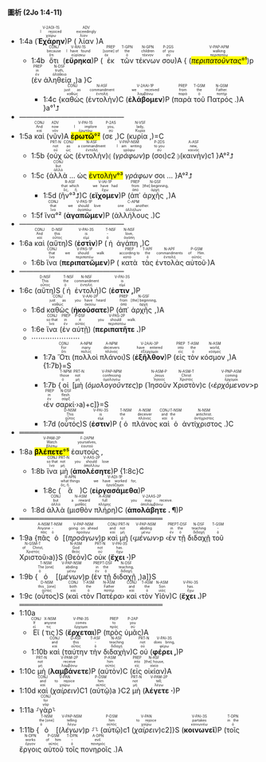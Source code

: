 #### 圖析 (2Jo 1:4-11)


- 1:4a (<RUBY><ruby><ruby><strong>Ἐχάρην</strong><rt>χαίρω</rt></ruby><rt>I rejoiced</rt></ruby><rt>V-2AOI-1S</rt></RUBY>)P (<RUBY><ruby><ruby>λίαν<rt>λίαν</rt></ruby><rt>exceedingly</rt></ruby><rt>ADV</rt></RUBY>)A
	- 1:4b <RUBY><ruby><ruby>ὅτι<rt>ὅτι</rt></ruby><rt>because</rt></ruby><rt>CONJ</rt></RUBY> (<RUBY><ruby><ruby><strong>εὕρηκα</strong><rt>εὑρίσκω</rt></ruby><rt>I have found</rt></ruby><rt>V-RAI-1S</rt></RUBY>)P (<RUBY><ruby><ruby>ἐκ<rt>ἐκ</rt></ruby><rt>[some] of</rt></ruby><rt>PREP</rt></RUBY> <RUBY><ruby><ruby>τῶν<rt>ὁ</rt></ruby><rt>the</rt></ruby><rt>T-GPN</rt></RUBY> <RUBY><ruby><ruby>τέκνων<rt>τέκνον</rt></ruby><rt>children</rt></ruby><rt>N-GPN</rt></RUBY> <RUBY><ruby><ruby>σου<rt>σύ</rt></ruby><rt>of you</rt></ruby><rt>P-2GS</rt></RUBY>)A { (<RUBY><ruby><ruby><mark><em>περιπατοῦντας</em>°¹</mark><rt>περιπατέω</rt></ruby><rt>walking</rt></ruby><rt>V-PAP-APM</rt></RUBY>)p (<RUBY><ruby><ruby>ἐν<rt>ἐν</rt></ruby><rt>in</rt></ruby><rt>PREP</rt></RUBY> <RUBY><ruby><ruby>ἀληθείᾳ ,<rt>ἀλήθεια</rt></ruby><rt>truth,</rt></ruby><rt>N-DSF</rt></RUBY>)a }C
		- 1:4c {<RUBY><ruby><ruby>καθὼς<rt>καθώς</rt></ruby><rt>just as</rt></ruby><rt>CONJ</rt></RUBY> (<RUBY><ruby><ruby>ἐντολὴν<rt>ἐντολή</rt></ruby><rt>commandment</rt></ruby><rt>N-ASF</rt></RUBY>)C (<RUBY><ruby><ruby><strong>ἐλάβομεν</strong><rt>λαμβάνω</rt></ruby><rt>we received</rt></ruby><rt>V-2AAI-1P</rt></RUBY>)P (<RUBY><ruby><ruby>παρὰ<rt>παρά</rt></ruby><rt>from</rt></ruby><rt>PREP</rt></RUBY> <RUBY><ruby><ruby>τοῦ<rt>ὁ</rt></ruby><rt>the</rt></ruby><rt>T-GSM</rt></RUBY> <RUBY><ruby><ruby>Πατρός . <rt>πατήρ</rt></ruby><rt>Father.</rt></ruby><rt>N-GSM</rt></RUBY>)A }a°¹⮥
- ———————————————
- 1:5a <RUBY><ruby><ruby>καὶ<rt>καί</rt></ruby><rt>And</rt></ruby><rt>CONJ</rt></RUBY> (<RUBY><ruby><ruby>νῦν<rt>νῦν</rt></ruby><rt>now</rt></ruby><rt>ADV</rt></RUBY>)A <RUBY><ruby><ruby><mark><strong>ἐρωτῶ</strong>°²</mark><rt>ἐρωτάω</rt></ruby><rt>I implore</rt></ruby><rt>V-PAI-1S</rt></RUBY> (<RUBY><ruby><ruby>σε , <rt>σύ</rt></ruby><rt>you,</rt></ruby><rt>P-2AS</rt></RUBY>)C (<RUBY><ruby><ruby>κυρία , <rt>Κυρία</rt></ruby><rt>lady,</rt></ruby><rt>N-VSF</rt></RUBY>)=C 
	- 1:5b {<RUBY><ruby><ruby>οὐχ<rt>οὐ</rt></ruby><rt>not</rt></ruby><rt>PRT-N</rt></RUBY> <RUBY><ruby><ruby>ὡς<rt>ὡς</rt></ruby><rt>as</rt></ruby><rt>CONJ</rt></RUBY> (<RUBY><ruby><ruby>ἐντολὴν<rt>ἐντολή</rt></ruby><rt>a commandment</rt></ruby><rt>N-ASF</rt></RUBY>)⦇ (<RUBY><ruby><ruby><em>γράφων</em><rt>γράφω</rt></ruby><rt>I am writing</rt></ruby><rt>V-PAP-NSM</rt></RUBY>)p (<RUBY><ruby><ruby>σοι<rt>σύ</rt></ruby><rt>to you</rt></ruby><rt>P-2DS</rt></RUBY>)c2 ⦈(<RUBY><ruby><ruby>καινὴν<rt>καινός</rt></ruby><rt>new,</rt></ruby><rt>A-ASF</rt></RUBY>)c1 }A°²⮥
	- 1:5c {<RUBY><ruby><ruby>ἀλλὰ<rt>ἀλλά</rt></ruby><rt>but</rt></ruby><rt>CONJ</rt></RUBY> ... ὡς <mark>ἐντολὴν°³</mark> <em>γράφων</em> σοι ... }A°²⮥
		- 1:5d (<RUBY><ruby><ruby>ἣν°³⮥<rt>ὅς, ἥ</rt></ruby><rt>that which</rt></ruby><rt>R-ASF</rt></RUBY>)C (<RUBY><ruby><ruby><strong>εἴχομεν</strong><rt>ἔχω</rt></ruby><rt>we have had</rt></ruby><rt>V-IAI-1P</rt></RUBY>)P (<RUBY><ruby><ruby>ἀπ᾽<rt>ἀπό</rt></ruby><rt>from</rt></ruby><rt>PREP</rt></RUBY> <RUBY><ruby><ruby>ἀρχῆς , <rt>ἀρχή</rt></ruby><rt>[the] beginning,</rt></ruby><rt>N-GSF</rt></RUBY>)A 
	- 1:5f <RUBY><ruby><ruby>ἵνα°²<rt>ἵνα</rt></ruby><rt>that</rt></ruby><rt>CONJ</rt></RUBY> (<RUBY><ruby><ruby><strong>ἀγαπῶμεν</strong><rt>ἀγαπάω</rt></ruby><rt>we should love</rt></ruby><rt>V-PAS-1P</rt></RUBY>)P (<RUBY><ruby><ruby>ἀλλήλους . <rt>ἀλλήλων</rt></ruby><rt>one another.</rt></ruby><rt>C-APM</rt></RUBY>)C
- ———————————————
- 1:6a <RUBY><ruby><ruby>καὶ<rt>καί</rt></ruby><rt>And</rt></ruby><rt>CONJ</rt></RUBY> (<RUBY><ruby><ruby>αὕτη<rt>οὗτος</rt></ruby><rt>this</rt></ruby><rt>D-NSF</rt></RUBY>)S (<RUBY><ruby><ruby><strong>ἐστὶν</strong><rt>εἰμί</rt></ruby><rt>is</rt></ruby><rt>V-PAI-3S</rt></RUBY>)P (<RUBY><ruby><ruby>ἡ<rt>ὁ</rt></ruby><rt>-</rt></ruby><rt>T-NSF</rt></RUBY> <RUBY><ruby><ruby>ἀγάπη , <rt>ἀγάπη</rt></ruby><rt>love,</rt></ruby><rt>N-NSF</rt></RUBY>)C
	- 1:6b <RUBY><ruby><ruby>ἵνα<rt>ἵνα</rt></ruby><rt>that</rt></ruby><rt>CONJ</rt></RUBY> (<RUBY><ruby><ruby><strong>περιπατῶμεν</strong><rt>περιπατέω</rt></ruby><rt>we should walk</rt></ruby><rt>V-PAS-1P</rt></RUBY>)P (<RUBY><ruby><ruby>κατὰ<rt>κατά</rt></ruby><rt>according to</rt></ruby><rt>PREP</rt></RUBY> <RUBY><ruby><ruby>τὰς<rt>ὁ</rt></ruby><rt>the</rt></ruby><rt>T-APF</rt></RUBY> <RUBY><ruby><ruby>ἐντολὰς<rt>ἐντολή</rt></ruby><rt>commandments</rt></ruby><rt>N-APF</rt></RUBY> <RUBY><ruby><ruby>αὐτοῦ·<rt>αὐτός</rt></ruby><rt>of Him.</rt></ruby><rt>P-GSM</rt></RUBY>)A
- ———————————————
- 1:6c (<RUBY><ruby><ruby>αὕτη<rt>οὗτος</rt></ruby><rt>This</rt></ruby><rt>D-NSF</rt></RUBY>)S (<RUBY><ruby><ruby>ἡ<rt>ὁ</rt></ruby><rt>the</rt></ruby><rt>T-NSF</rt></RUBY> <RUBY><ruby><ruby>ἐντολή<rt>ἐντολή</rt></ruby><rt>commandment</rt></ruby><rt>N-NSF</rt></RUBY>)C (<RUBY><ruby><ruby><strong>ἐστιν , </strong><rt>εἰμί</rt></ruby><rt>is</rt></ruby><rt>V-PAI-3S</rt></RUBY>)P 
	- 1:6d <RUBY><ruby><ruby>καθὼς<rt>καθώς</rt></ruby><rt>just as</rt></ruby><rt>CONJ</rt></RUBY> (<RUBY><ruby><ruby><strong>ἠκούσατε</strong><rt>ἀκούω</rt></ruby><rt>you have heard</rt></ruby><rt>V-AAI-2P</rt></RUBY>)P (<RUBY><ruby><ruby>ἀπ᾽<rt>ἀπό</rt></ruby><rt>from</rt></ruby><rt>PREP</rt></RUBY> <RUBY><ruby><ruby>ἀρχῆς , <rt>ἀρχή</rt></ruby><rt>[the] beginning,</rt></ruby><rt>N-GSF</rt></RUBY>)A
	- 1:6e <RUBY><ruby><ruby>ἵνα<rt>ἵνα</rt></ruby><rt>so that</rt></ruby><rt>CONJ</rt></RUBY> (<RUBY><ruby><ruby>ἐν<rt>ἐν</rt></ruby><rt>in</rt></ruby><rt>PREP</rt></RUBY> <RUBY><ruby><ruby>αὐτῇ<rt>αὐτός</rt></ruby><rt>it</rt></ruby><rt>P-DSF</rt></RUBY>) (<RUBY><ruby><ruby><strong>περιπατῆτε .</strong><rt>περιπατέω</rt></ruby><rt>you should walk.</rt></ruby><rt>V-PAS-2P</rt></RUBY>)P
	- ⋯⋯⋯⋯⋯⋯⋯
		- 1:7a <RUBY><ruby><ruby>Ὅτι<rt>ὅτι</rt></ruby><rt>For</rt></ruby><rt>CONJ</rt></RUBY> (<RUBY><ruby><ruby>πολλοὶ<rt>πολύς</rt></ruby><rt>many</rt></ruby><rt>A-NPM</rt></RUBY> <RUBY><ruby><ruby>πλάνοι<rt>πλάνος</rt></ruby><rt>deceivers</rt></ruby><rt>A-NPM</rt></RUBY>)S (<RUBY><ruby><ruby><strong>ἐξῆλθον</strong><rt>ἐξέρχομαι</rt></ruby><rt>have entered</rt></ruby><rt>V-2AAI-3P</rt></RUBY>)P (<RUBY><ruby><ruby>εἰς<rt>εἰς</rt></ruby><rt>into</rt></ruby><rt>PREP</rt></RUBY> <RUBY><ruby><ruby>τὸν<rt>ὁ</rt></ruby><rt>the</rt></ruby><rt>T-ASM</rt></RUBY> <RUBY><ruby><ruby>κόσμον , <rt>κόσμος</rt></ruby><rt>world,</rt></ruby><rt>N-ASM</rt></RUBY>)A {1:7b}=S
		- 1:7b {<RUBY><ruby><ruby>οἱ<rt>ὁ</rt></ruby><rt>those</rt></ruby><rt>T-NPM</rt></RUBY> [<RUBY><ruby><ruby>μὴ<rt>μή</rt></ruby><rt>not</rt></ruby><rt>PRT-N</rt></RUBY> (<RUBY><ruby><ruby><em>ὁμολογοῦντες</em><rt>ὁμολογέω</rt></ruby><rt>confessing</rt></ruby><rt>V-PAP-NPM</rt></RUBY>)p (<RUBY><ruby><ruby>Ἰησοῦν<rt>Ἰησοῦς</rt></ruby><rt>Jesus</rt></ruby><rt>N-ASM-P</rt></RUBY> <RUBY><ruby><ruby>Χριστὸν<rt>Χριστός</rt></ruby><rt>Christ</rt></ruby><rt>N-ASM-T</rt></RUBY>)c (‹<RUBY><ruby><ruby><em>ἐρχόμενον</em><rt>ἔρχομαι</rt></ruby><rt>coming</rt></ruby><rt>V-PNP-ASM</rt></RUBY>>p ‹<RUBY><ruby><ruby>ἐν<rt>ἐν</rt></ruby><rt>in</rt></ruby><rt>PREP</rt></RUBY> <RUBY><ruby><ruby>σαρκί·<rt>σάρξ</rt></ruby><rt>flesh.</rt></ruby><rt>N-DSF</rt></RUBY>›a)+c]}=S
		- 1:7d (<RUBY><ruby><ruby>οὗτός<rt>οὗτος</rt></ruby><rt>This</rt></ruby><rt>D-NSM</rt></RUBY>)S (<RUBY><ruby><ruby><strong>ἐστιν</strong><rt>εἰμί</rt></ruby><rt>is</rt></ruby><rt>V-PAI-3S</rt></RUBY>)P (<RUBY><ruby><ruby>ὁ<rt>ὁ</rt></ruby><rt>the</rt></ruby><rt>T-NSM</rt></RUBY> <RUBY><ruby><ruby>πλάνος<rt>πλάνος</rt></ruby><rt>deceiver</rt></ruby><rt>A-NSM</rt></RUBY> <RUBY><ruby><ruby>καὶ<rt>καί</rt></ruby><rt>and</rt></ruby><rt>CONJ</rt></RUBY> <RUBY><ruby><ruby>ὁ<rt>ὁ</rt></ruby><rt>the</rt></ruby><rt>T-NSM</rt></RUBY> <RUBY><ruby><ruby>ἀντίχριστος . <rt>ἀντίχριστος</rt></ruby><rt>antichrist.</rt></ruby><rt>N-NSM</rt></RUBY>)C
- ═════════════
- 1:8a <RUBY><ruby><ruby><mark><strong>βλέπετε</strong>°⁵</mark><rt>βλέπω</rt></ruby><rt>Watch</rt></ruby><rt>V-PAM-2P</rt></RUBY> <RUBY><ruby><ruby>ἑαυτούς , <rt>ἑαυτοῦ</rt></ruby><rt>yourselves,</rt></ruby><rt>F-2APM</rt></RUBY> 
	- 1:8b <RUBY><ruby><ruby>ἵνα<rt>ἵνα</rt></ruby><rt>so that</rt></ruby><rt>CONJ</rt></RUBY> <RUBY><ruby><ruby>μὴ<rt>μή</rt></ruby><rt>not</rt></ruby><rt>PRT-N</rt></RUBY> (<RUBY><ruby><ruby><strong>ἀπολέσητε</strong><rt>ἀπολλύω</rt></ruby><rt>you should lose</rt></ruby><rt>V-AAS-2P</rt></RUBY>)P {1:8c}C
		- 1:8c (<RUBY><ruby><ruby>ἃ<rt>ὅς, ἥ</rt></ruby><rt>what things</rt></ruby><rt>R-APN</rt></RUBY>)C (<RUBY><ruby><ruby><strong>εἰργασάμεθα</strong><rt>ἐργάζομαι</rt></ruby><rt>we have worked for,</rt></ruby><rt>V-ADI-1P</rt></RUBY>)P 
	- 1:8d <RUBY><ruby><ruby>ἀλλὰ<rt>ἀλλά</rt></ruby><rt>but</rt></ruby><rt>CONJ</rt></RUBY> (<RUBY><ruby><ruby>μισθὸν<rt>μισθός</rt></ruby><rt>a reward</rt></ruby><rt>N-ASM</rt></RUBY> <RUBY><ruby><ruby>πλήρη<rt>πλήρης</rt></ruby><rt>full</rt></ruby><rt>A-ASM</rt></RUBY>)C (<RUBY><ruby><ruby><strong>ἀπολάβητε .  ¶ </strong><rt>ἀπολαμβάνω</rt></ruby><rt>you may receive.</rt></ruby><rt>V-2AAS-2P</rt></RUBY>)P
- ═════════════════════════════
- 1:9a {<RUBY><ruby><ruby>πᾶς<rt>πᾶς</rt></ruby><rt>Anyone</rt></ruby><rt>A-NSM</rt></RUBY> <RUBY><ruby><ruby>ὁ<rt>ὁ</rt></ruby><rt>-</rt></ruby><rt>T-NSM</rt></RUBY> [(<RUBY><ruby><ruby><em>προάγων</em><rt>προάγω</rt></ruby><rt>going on ahead</rt></ruby><rt>V-PAP-NSM</rt></RUBY>)p <RUBY><ruby><ruby>καὶ<rt>καί</rt></ruby><rt>and</rt></ruby><rt>CONJ</rt></RUBY> <RUBY><ruby><ruby>μὴ<rt>μή</rt></ruby><rt>not</rt></ruby><rt>PRT-N</rt></RUBY> (‹<RUBY><ruby><ruby><em>μένων</em><rt>μένω</rt></ruby><rt>abiding</rt></ruby><rt>V-PAP-NSM</rt></RUBY>›p ‹<RUBY><ruby><ruby>ἐν<rt>ἐν</rt></ruby><rt>in</rt></ruby><rt>PREP</rt></RUBY> <RUBY><ruby><ruby>τῇ<rt>ὁ</rt></ruby><rt>the</rt></ruby><rt>T-DSF</rt></RUBY> <RUBY><ruby><ruby>διδαχῇ<rt>διδαχή</rt></ruby><rt>teaching</rt></ruby><rt>N-DSF</rt></RUBY> <RUBY><ruby><ruby>τοῦ<rt>ὁ</rt></ruby><rt>-</rt></ruby><rt>T-GSM</rt></RUBY> <RUBY><ruby><ruby>Χριστοῦ<rt>Χριστός</rt></ruby><rt>of Christ,</rt></ruby><rt>N-GSM-T</rt></RUBY>›a)}S (<RUBY><ruby><ruby>Θεὸν<rt>θεός</rt></ruby><rt>God</rt></ruby><rt>N-ASM</rt></RUBY>)C <RUBY><ruby><ruby>οὐκ<rt>οὐ</rt></ruby><rt>not</rt></ruby><rt>PRT-N</rt></RUBY> (<RUBY><ruby><ruby><strong>ἔχει · </strong><rt>ἔχω</rt></ruby><rt>has.</rt></ruby><rt>V-PAI-3S</rt></RUBY>)P 
- 1:9b {<RUBY><ruby><ruby>ὁ<rt>ὁ</rt></ruby><rt>The [one]</rt></ruby><rt>T-NSM</rt></RUBY> [(<RUBY><ruby><ruby><em>μένων</em><rt>μένω</rt></ruby><rt>abiding</rt></ruby><rt>V-PAP-NSM</rt></RUBY>)p (<RUBY><ruby><ruby>ἐν<rt>ἐν</rt></ruby><rt>in</rt></ruby><rt>PREP</rt></RUBY> <RUBY><ruby><ruby>τῇ<rt>ὁ</rt></ruby><rt>the</rt></ruby><rt>T-DSF</rt></RUBY> <RUBY><ruby><ruby>διδαχῇ , <rt>διδαχή</rt></ruby><rt>teaching,</rt></ruby><rt>N-DSF</rt></RUBY>)a]}S 
- 1:9c (<RUBY><ruby><ruby>οὗτος<rt>οὗτος</rt></ruby><rt>this [one]</rt></ruby><rt>D-NSM</rt></RUBY>)S (<RUBY><ruby><ruby>καὶ<rt>καί</rt></ruby><rt>both</rt></ruby><rt>CONJ</rt></RUBY> ‹<RUBY><ruby><ruby>τὸν<rt>ὁ</rt></ruby><rt>the</rt></ruby><rt>T-ASM</rt></RUBY> <RUBY><ruby><ruby>Πατέρα<rt>πατήρ</rt></ruby><rt>Father</rt></ruby><rt>N-ASM</rt></RUBY>› <RUBY><ruby><ruby>καὶ<rt>καί</rt></ruby><rt>and</rt></ruby><rt>CONJ</rt></RUBY> ‹<RUBY><ruby><ruby>τὸν<rt>ὁ</rt></ruby><rt>the</rt></ruby><rt>T-ASM</rt></RUBY> <RUBY><ruby><ruby>Υἱὸν<rt>υἱός</rt></ruby><rt>Son</rt></ruby><rt>N-ASM</rt></RUBY>)C (<RUBY><ruby><ruby><strong>ἔχει . </strong><rt>ἔχω</rt></ruby><rt>has.</rt></ruby><rt>V-PAI-3S</rt></RUBY>)P 
═════════════════════════════
- 1:10a 
	- <RUBY><ruby><ruby>Εἴ<rt>εἰ</rt></ruby><rt>If</rt></ruby><rt>CONJ</rt></RUBY> (<RUBY><ruby><ruby>τις<rt>τις</rt></ruby><rt>anyone</rt></ruby><rt>X-NSM</rt></RUBY>)S (<RUBY><ruby><ruby><strong>ἔρχεται</strong><rt>ἔρχομαι</rt></ruby><rt>comes</rt></ruby><rt>V-PNI-3S</rt></RUBY>)P (<RUBY><ruby><ruby>πρὸς<rt>πρός</rt></ruby><rt>to</rt></ruby><rt>PREP</rt></RUBY> <RUBY><ruby><ruby>ὑμᾶς<rt>σύ</rt></ruby><rt>you</rt></ruby><rt>P-2AP</rt></RUBY>)A
	- 1:10b <RUBY><ruby><ruby>καὶ<rt>καί</rt></ruby><rt>and</rt></ruby><rt>CONJ</rt></RUBY> (<RUBY><ruby><ruby>ταύτην<rt>οὗτος</rt></ruby><rt>this</rt></ruby><rt>D-ASF</rt></RUBY> <RUBY><ruby><ruby>τὴν<rt>ὁ</rt></ruby><rt>-</rt></ruby><rt>T-ASF</rt></RUBY> <RUBY><ruby><ruby>διδαχὴν<rt>διδαχή</rt></ruby><rt>teaching</rt></ruby><rt>N-ASF</rt></RUBY>)C <RUBY><ruby><ruby>οὐ<rt>οὐ</rt></ruby><rt>not</rt></ruby><rt>PRT-N</rt></RUBY> (<RUBY><ruby><ruby><strong>φέρει , </strong><rt>φέρω</rt></ruby><rt>does bring,</rt></ruby><rt>V-PAI-3S</rt></RUBY>)P 
- 1:10c <RUBY><ruby><ruby>μὴ<rt>μή</rt></ruby><rt>not</rt></ruby><rt>PRT-N</rt></RUBY> (<RUBY><ruby><ruby><strong>λαμβάνετε</strong><rt>λαμβάνω</rt></ruby><rt>receive</rt></ruby><rt>V-PAM-2P</rt></RUBY>)P (<RUBY><ruby><ruby>αὐτὸν<rt>αὐτός</rt></ruby><rt>him</rt></ruby><rt>P-ASM</rt></RUBY>)C (<RUBY><ruby><ruby>εἰς<rt>εἰς</rt></ruby><rt>into</rt></ruby><rt>PREP</rt></RUBY> <RUBY><ruby><ruby>οἰκίαν<rt>οἰκία</rt></ruby><rt>[the] house,</rt></ruby><rt>N-ASF</rt></RUBY>)A
- 1:10d <RUBY><ruby><ruby>καὶ<rt>καί</rt></ruby><rt>and</rt></ruby><rt>CONJ</rt></RUBY> (<RUBY><ruby><ruby><em>χαίρειν</em><rt>χαίρω</rt></ruby><rt>to rejoice</rt></ruby><rt>V-PAN</rt></RUBY>)C1 (<RUBY><ruby><ruby>αὐτῷ<rt>αὐτός</rt></ruby><rt>him</rt></ruby><rt>P-DSM</rt></RUBY>)a }C2 <RUBY><ruby><ruby>μὴ<rt>μή</rt></ruby><rt>not</rt></ruby><rt>PRT-N</rt></RUBY> (<RUBY><ruby><ruby><strong>λέγετε ·</strong><rt>λέγω</rt></ruby><rt>tell;</rt></ruby><rt>V-PAM-2P</rt></RUBY>)P 
- 1:11a ⸉<RUBY><ruby><ruby>γὰρ<rt>γάρ</rt></ruby><rt>for</rt></ruby><rt>CONJ</rt></RUBY>⸊
- 1:11b {<RUBY><ruby><ruby>ὁ<rt>ὁ</rt></ruby><rt>the [one]</rt></ruby><rt>T-NSM</rt></RUBY> [(<RUBY><ruby><ruby><em>λέγων</em><rt>λέγω</rt></ruby><rt>telling</rt></ruby><rt>V-PAP-NSM</rt></RUBY>)p ⸉⸊ (<RUBY><ruby><ruby>αὐτῷ<rt>αὐτός</rt></ruby><rt>him</rt></ruby><rt>P-DSM</rt></RUBY>)c1 (<RUBY><ruby><ruby><em>χαίρειν</em><rt>χαίρω</rt></ruby><rt>to rejoice</rt></ruby><rt>V-PAN</rt></RUBY>)c2]}S (<RUBY><ruby><ruby><strong>κοινωνεῖ</strong><rt>κοινωνέω</rt></ruby><rt>partakes</rt></ruby><rt>V-PAI-3S</rt></RUBY>)P (<RUBY><ruby><ruby>τοῖς<rt>ὁ</rt></ruby><rt>in the</rt></ruby><rt>T-DPN</rt></RUBY> <RUBY><ruby><ruby>ἔργοις<rt>ἔργον</rt></ruby><rt>works</rt></ruby><rt>N-DPN</rt></RUBY> <RUBY><ruby><ruby>αὐτοῦ<rt>αὐτός</rt></ruby><rt>of him</rt></ruby><rt>P-GSM</rt></RUBY> <RUBY><ruby><ruby>τοῖς<rt>ὁ</rt></ruby><rt>-</rt></ruby><rt>T-DPN</rt></RUBY> <RUBY><ruby><ruby>πονηροῖς .<rt>πονηρός</rt></ruby><rt>evil.</rt></ruby><rt>A-DPN</rt></RUBY>)A



